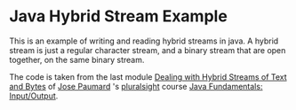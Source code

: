 # Java Hybrid Stream Example

This is an example of writing and reading hybrid streams in java. A hybrid stream is just a regular character stream, and a binary stream that are open together, on the same binary stream.

The code is taken from the last module [Dealing with Hybrid Streams of Text and Bytes](https://app.pluralsight.com/player?course=java-fundamentals-input-output&author=jose-paumard&name=dfbf5974-c66a-479b-89ed-87d01d4010d7&clip=0&mode=live) of [Jose Paumard](http://blog.paumard.org/en/) 's [pluralsight](https://www.pluralsight.com/) course [Java Fundamentals: Input/Output](https://app.pluralsight.com/library/courses/java-fundamentals-input-output). 
